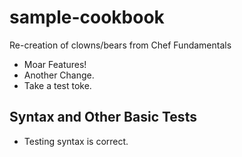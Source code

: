 # sample-cookbook

Re-creation of clowns/bears from Chef Fundamentals
- Moar Features!
- Another Change.
- Take a test toke.

## Syntax and Other Basic Tests
- Testing syntax is correct.